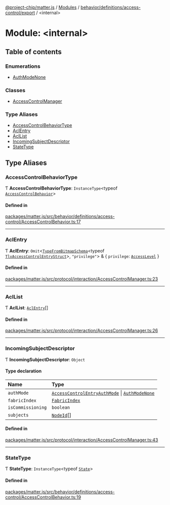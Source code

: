 [@project-chip/matter.js](../README.md) / [Modules](../modules.md) / [behavior/definitions/access-control/export](behavior_definitions_access_control_export.md) / \<internal\>

# Module: \<internal\>

## Table of contents

### Enumerations

- [AuthModeNone](../enums/behavior_definitions_access_control_export._internal_.AuthModeNone.md)

### Classes

- [AccessControlManager](../classes/behavior_definitions_access_control_export._internal_.AccessControlManager.md)

### Type Aliases

- [AccessControlBehaviorType](behavior_definitions_access_control_export._internal_.md#accesscontrolbehaviortype)
- [AclEntry](behavior_definitions_access_control_export._internal_.md#aclentry)
- [AclList](behavior_definitions_access_control_export._internal_.md#acllist)
- [IncomingSubjectDescriptor](behavior_definitions_access_control_export._internal_.md#incomingsubjectdescriptor)
- [StateType](behavior_definitions_access_control_export._internal_.md#statetype)

## Type Aliases

### AccessControlBehaviorType

Ƭ **AccessControlBehaviorType**: `InstanceType`\<typeof [`AccessControlBehavior`](behavior_definitions_access_control_export.md#accesscontrolbehavior)\>

#### Defined in

[packages/matter.js/src/behavior/definitions/access-control/AccessControlBehavior.ts:17](https://github.com/project-chip/matter.js/blob/904d0c9b952b91f28a21803759c5e5c66ee4d272/packages/matter.js/src/behavior/definitions/access-control/AccessControlBehavior.ts#L17)

___

### AclEntry

Ƭ **AclEntry**: `Omit`\<[`TypeFromBitmapSchema`](schema_export.md#typefrombitmapschema)\<typeof [`TlvAccessControlEntryStruct`](cluster_export.AccessControl.md#tlvaccesscontrolentrystruct)\>, ``"privilege"``\> & \{ `privilege`: [`AccessLevel`](../enums/cluster_export.AccessLevel.md)  }

#### Defined in

[packages/matter.js/src/protocol/interaction/AccessControlManager.ts:23](https://github.com/project-chip/matter.js/blob/904d0c9b952b91f28a21803759c5e5c66ee4d272/packages/matter.js/src/protocol/interaction/AccessControlManager.ts#L23)

___

### AclList

Ƭ **AclList**: [`AclEntry`](behavior_definitions_access_control_export._internal_.md#aclentry)[]

#### Defined in

[packages/matter.js/src/protocol/interaction/AccessControlManager.ts:26](https://github.com/project-chip/matter.js/blob/904d0c9b952b91f28a21803759c5e5c66ee4d272/packages/matter.js/src/protocol/interaction/AccessControlManager.ts#L26)

___

### IncomingSubjectDescriptor

Ƭ **IncomingSubjectDescriptor**: `Object`

#### Type declaration

| Name | Type |
| :------ | :------ |
| `authMode` | [`AccessControlEntryAuthMode`](../enums/cluster_export.AccessControl.AccessControlEntryAuthMode.md) \| [`AuthModeNone`](../enums/behavior_definitions_access_control_export._internal_.AuthModeNone.md) |
| `fabricIndex` | [`FabricIndex`](datatype_export.md#fabricindex) |
| `isCommissioning` | `boolean` |
| `subjects` | [`NodeId`](datatype_export.md#nodeid)[] |

#### Defined in

[packages/matter.js/src/protocol/interaction/AccessControlManager.ts:43](https://github.com/project-chip/matter.js/blob/904d0c9b952b91f28a21803759c5e5c66ee4d272/packages/matter.js/src/protocol/interaction/AccessControlManager.ts#L43)

___

### StateType

Ƭ **StateType**: `InstanceType`\<typeof [`State`](../classes/behavior_definitions_access_control_export.AccessControlServer-1.md#state-1)\>

#### Defined in

[packages/matter.js/src/behavior/definitions/access-control/AccessControlBehavior.ts:19](https://github.com/project-chip/matter.js/blob/904d0c9b952b91f28a21803759c5e5c66ee4d272/packages/matter.js/src/behavior/definitions/access-control/AccessControlBehavior.ts#L19)
